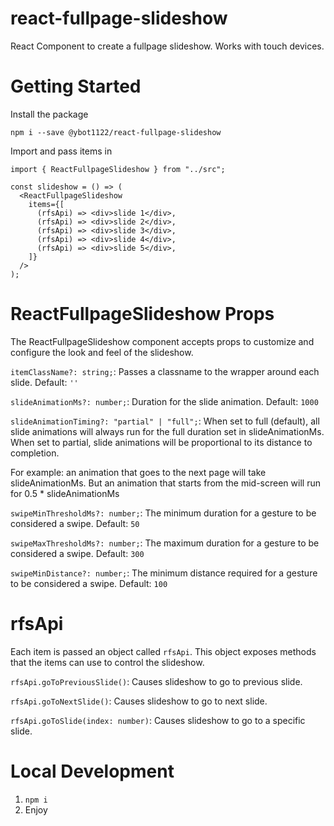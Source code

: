 # react-fullpage-slideshow

React Component to create a fullpage slideshow. Works with touch devices.

# Getting Started

Install the package

`npm i --save @ybot1122/react-fullpage-slideshow`

Import and pass items in

```tsx
import { ReactFullpageSlideshow } from "../src";

const slideshow = () => (
  <ReactFullpageSlideshow
    items={[
      (rfsApi) => <div>slide 1</div>,
      (rfsApi) => <div>slide 2</div>,
      (rfsApi) => <div>slide 3</div>,
      (rfsApi) => <div>slide 4</div>,
      (rfsApi) => <div>slide 5</div>,
    ]}
  />
);
```

# ReactFullpageSlideshow Props

The ReactFullpageSlideshow component accepts props to customize and configure the look and feel of the slideshow.

`itemClassName?: string;`: Passes a classname to the wrapper around each slide. Default: `''`

`slideAnimationMs?: number;`: Duration for the slide animation. Default: `1000`

`slideAnimationTiming?: "partial" | "full";`: When set to full (default), all slide animations will always run for the full duration set in slideAnimationMs. When set to partial, slide animations will be proportional to its distance to completion.

For example: an animation that goes to the next page will take slideAnimationMs. But an animation that starts from the mid-screen will run for 0.5 \* slideAnimationMs

`swipeMinThresholdMs?: number;`: The minimum duration for a gesture to be considered a swipe. Default: `50`

`swipeMaxThresholdMs?: number;`: The maximum duration for a gesture to be considered a swipe. Default: `300`

`swipeMinDistance?: number;`: The minimum distance required for a gesture to be considered a swipe. Default: `100`

# rfsApi

Each item is passed an object called `rfsApi`. This object exposes methods that the items can use to control the slideshow.

`rfsApi.goToPreviousSlide()`: Causes slideshow to go to previous slide.

`rfsApi.goToNextSlide()`: Causes slideshow to go to next slide.

`rfsApi.goToSlide(index: number)`: Causes slideshow to go to a specific slide.

# Local Development

1. `npm i`
2. Enjoy
